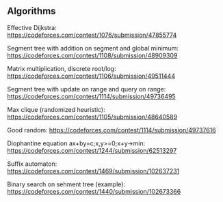 ## Algorithms


Effective Dijkstra: https://codeforces.com/contest/1076/submission/47855774

Segment tree with addition on segment and global minimum: https://codeforces.com/contest/1108/submission/48909309

Matrix multiplication, discrete root/log: https://codeforces.com/contest/1106/submission/49511444

Segment tree with update on range and query on range: https://codeforces.com/contest/1114/submission/49736495

Max clique (randomized heuristic): https://codeforces.com/contest/1105/submission/48640589

Good random: https://codeforces.com/contest/1114/submission/49737616

Diophantine equation ax+by=c;x,y>=0;x+y->min: https://codeforces.com/contest/1244/submission/62513297

Suffix automaton: https://codeforces.com/contest/1469/submission/102637231

Binary search on sehment tree (example): https://codeforces.com/contest/1440/submission/102673366
